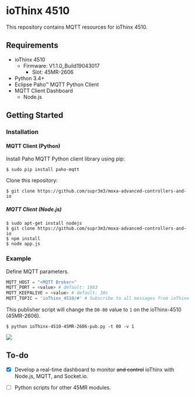 # ioThinx 4510

This repository contains MQTT resources for ioThinx 4510.

Requirements
---
- ioThinx 4510
    - Firmware: V1.1.0_Build19043017
        - Slot: 45MR-2606
- Python 3.4+
- Eclipse Paho™ MQTT Python Client
- MQTT Client Dashboard
    - Node.js 

Getting Started
---

### Installation

#### MQTT Client (Python)
Install Paho MQTT Python client library using pip:
```
$ sudo pip install paho-mqtt
```

Clone this repository:
```
$ git clone https://github.com/supr3m3/moxa-advanced-controllers-and-io
```

##### MQTT Client (Node.js)
```
$ sudo apt-get install nodejs
$ git clone https://github.com/supr3m3/moxa-advanced-controllers-and-io
$ npm install
$ node app.js
```
### Example

Define MQTT parameters.

```python
MQTT_HOST = "<MQTT Broker>"
MQTT_PORT = <value> # default: 1883
MQTT_KEEPALIVE = <value> # default: 30s
MQTT_TOPIC = 'ioThinx_4510/#' # Subscribe to all messages from ioThinx 4510
```

This publisher script will change the ```D0-00``` value to ```1``` on the ioThinx-4510 (45MR-2606). 

```
$ python ioThinx-4510-45MR-2606-pub.py -t 00 -v 1
```
![](https://i.imgur.com/dUTjdns.png)

## To-do
- [x] Develop a real-time dashboard to monitor ~~and control~~ ioThinx with Node.js, MQTT, and Socket.io.
- [ ] Python scripts for other 45MR modules.

